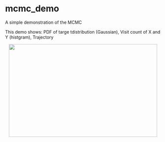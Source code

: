 # mcmc_demo

A simple demonstration of the MCMC

This demo shows: PDF of targe tdistribution (Gaussian), Visit count of X and Y (histgram), Trajectory

<p align="center">
  <img width="480" height="300" src="https://user-images.githubusercontent.com/1684732/93359350-77a31b80-f87d-11ea-8ce2-53815c7496af.gif">
</p>
